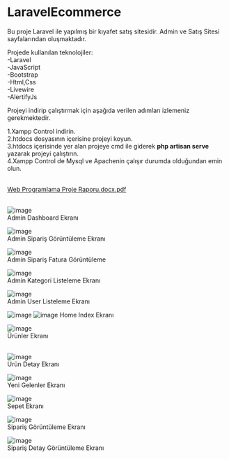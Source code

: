# LaravelEcommerce

Bu proje Laravel ile yapılmış bir kıyafet satış sitesidir. Admin ve Satış Sitesi sayfalarından oluşmaktadır.

Projede kullanılan teknolojiler: <br>
-Laravel <br>
-JavaScript<br>
-Bootstrap<br>
-Html,Css<br>
-Livewire<br>
-AlertifyJs<br>

Projeyi indirip çalıştırmak için aşağıda verilen adımları izlemeniz gerekmektedir.<br>

1.Xampp Control indirin.<br>
2.htdocs dosyasının içerisine projeyi koyun.<br>
3.htdocs içerisinde yer alan projeye cmd ile giderek <b>php artisan serve </b> yazarak projeyi çalıştırın.<br>
4.Xampp Control de Mysql ve Apachenin çalışır durumda olduğundan emin olun.<br><br>


[Web Programlama Proje Raporu.docx.pdf](https://github.com/ebru-merd/LaravelEcommerce/files/11415857/Web.Programlama.Proje.Raporu.docx.pdf)<br><br>

![image](https://user-images.githubusercontent.com/74205476/236697552-255bc033-915b-49f4-a9bd-9bd362bcd665.png)<br>
Admin Dashboard Ekranı <br>

![image](https://user-images.githubusercontent.com/74205476/236697646-25d8d738-5f9f-4e30-88c4-33c2b73188cf.png)<br>
Admin Sipariş Görüntüleme Ekranı <br>

![image](https://user-images.githubusercontent.com/74205476/236697695-0dbecb62-5f21-4a9c-8203-8ab51f89c6f5.png)<br>
Admin Sipariş Fatura Görüntüleme <br>

![image](https://user-images.githubusercontent.com/74205476/236697734-4b4b1ffd-943e-4efe-a748-c41ac504eb27.png)<br>
Admin Kategori Listeleme Ekranı <br>

![image](https://user-images.githubusercontent.com/74205476/236697759-e0f0b414-34c9-425a-a245-5e9eefd5edff.png)<br>
Admin User Listeleme Ekranı <br>

![image](https://user-images.githubusercontent.com/74205476/236697803-dcc514b6-e53c-4275-a214-667a22404f53.png)
![image](https://user-images.githubusercontent.com/74205476/236697830-f875c678-3c53-4435-8e53-f56f02dbb800.png)
Home Index Ekranı <br>

![image](https://user-images.githubusercontent.com/74205476/236697884-c1385ddd-d2a1-4e46-804f-8014913da05b.png)<br>
Ürünler Ekranı<br><br>

![image](https://user-images.githubusercontent.com/74205476/236697947-ef7268ee-be57-4d02-9537-445debfbdc8b.png)<br>
Ürün Detay Ekranı <br>

![image](https://user-images.githubusercontent.com/74205476/236697972-41199c2e-0301-4d43-b271-238750f0510e.png)<br>
Yeni Gelenler Ekranı <br>

![image](https://user-images.githubusercontent.com/74205476/236698006-3c431000-152a-4293-b01e-24daf4d18bbb.png)<br>
Sepet Ekranı <br>

![image](https://user-images.githubusercontent.com/74205476/236698098-1bca0af7-463a-4e1f-adef-73a593017a8d.png)<br>
Sipariş Görüntüleme Ekranı <br>

![image](https://user-images.githubusercontent.com/74205476/236698132-8f833a63-5a1d-431f-a536-90146ab68b86.png)<br>
Sipariş Detay Görüntüleme Ekranı <br>


